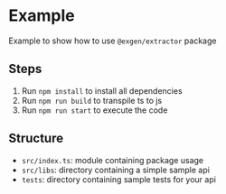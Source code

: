 # Example

Example to show how to use `@exgen/extractor` package

## Steps

1. Run `npm install` to install all dependencies
2. Run `npm run build` to transpile ts to js
3. Run `npm run start` to execute the code

## Structure

* `src/index.ts`: module containing package usage
* `src/libs`: directory containing a simple sample api
* `tests`: directory containing sample tests for your api